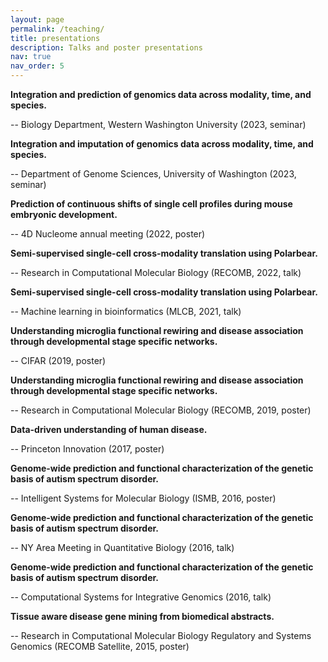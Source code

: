 ```yaml
---
layout: page
permalink: /teaching/
title: presentations
description: Talks and poster presentations
nav: true
nav_order: 5
---
```



**Integration and prediction of genomics data across modality, time, and species.**

  -- Biology Department, Western Washington University (2023, seminar)

<!---**.**

  -- 4D Genome center (2023, talk)

**Mapping single cell profiles across time.**

  -- 4D-Genome center (2022, talk)



**Semi-supervised single-cell cross-modality translation.**

  -- 4D-Genome center (2021, talk)

**Single cell alignment across domains in WTC-11.**

  -- 4D Nucleome NOFIC-AICS working group (2020, talk)

-->

**Integration and imputation of genomics data across modality, time, and species.**

  -- Department of Genome Sciences, University of Washington (2023, seminar)

**Prediction of continuous shifts of single cell profiles during mouse embryonic development.**

  -- 4D Nucleome annual meeting (2022, poster)

**Semi-supervised single-cell cross-modality translation using Polarbear.**

  -- Research in Computational Molecular Biology (RECOMB, 2022, talk)


**Semi-supervised single-cell cross-modality translation using Polarbear.**

  -- Machine learning in bioinformatics (MLCB, 2021, talk)


**Understanding microglia functional rewiring and disease association through developmental stage specific networks.**

  -- CIFAR (2019, poster)


**Understanding microglia functional rewiring and disease association through developmental stage specific networks.**

  -- Research in Computational Molecular Biology (RECOMB, 2019, poster)


**Data-driven understanding of human disease.**

  -- Princeton Innovation (2017, poster)


**Genome-wide prediction and functional characterization of the genetic basis of autism spectrum disorder.**

  -- Intelligent Systems for Molecular Biology (ISMB, 2016, poster)


**Genome-wide prediction and functional characterization of the genetic basis of autism spectrum disorder.**

  -- NY Area Meeting in Quantitative Biology (2016, talk)


**Genome-wide prediction and functional characterization of the genetic basis of autism spectrum disorder.**

  -- Computational Systems for Integrative Genomics (2016, talk)


**Tissue aware disease gene mining from biomedical abstracts.**

  -- Research in Computational Molecular Biology Regulatory and Systems Genomics (RECOMB Satellite, 2015, poster)
